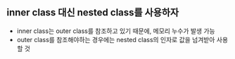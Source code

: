 ## inner class 대신 nested class를 사용하자
- inner class는 outer class를 참조하고 있기 때문에, 메모리 누수가 발생 가능
- outer class를 참조해야하는 경우에는 nested class의 인자로 값을 넘겨받아 사용할 것
